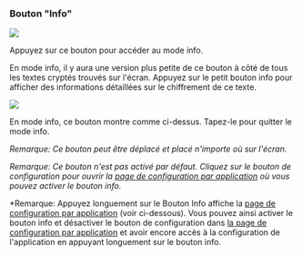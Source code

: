 <a name="button_info"></a>
### Bouton "Info"


<div class="buttoncircle"><img src="/buttons/ic_info_outline_black_24dp.png"></img></div>

Appuyez sur ce bouton pour accéder au mode info.

En mode info, il y aura une version plus petite de ce bouton à côté de tous les textes cryptés trouvés sur l'écran.
Appuyez sur le petit bouton info pour afficher des informations détaillées sur le chiffrement de ce texte.

<div class="buttoncircle"><img  src="/buttons/ic_not_interested_black_24dp.png"></img></div>

En mode info, ce bouton montre comme ci-dessus. Tapez-le pour quitter le mode info.

*Remarque: Ce bouton peut être déplacé et placé n'importe où sur l'écran.*

*Remarque: Ce bouton n'est pas activé par défaut. Cliquez sur le bouton de configuration pour ouvrir la [page de configuration par application](/setup/per-app-config/) où vous pouvez activer le bouton info.*

*Remarque: Appuyez longuement sur le Bouton Info affiche la [page de configuration par application](/setup/per-app-config/) (voir ci-dessous). Vous pouvez ainsi activer le bouton info et désactiver le bouton de configuration dans [la page de configuration par application](/setup/per-app-config/) et avoir encore accès à la configuration de l'application en appuyant longuement sur le bouton info.
